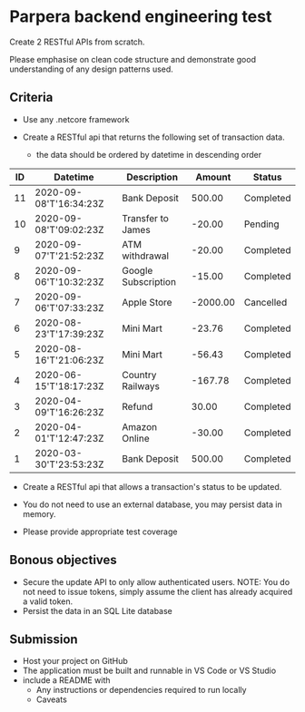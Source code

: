 # Parpera backend engineering test

Create 2 RESTful APIs from scratch. 

Please emphasise on clean code structure and demonstrate good understanding of any design patterns used.

## Criteria
- Use any .netcore framework

- Create a RESTful api that returns the following set of transaction data.
  - the data should be ordered by datetime in descending order

|ID|Datetime|Description|Amount|Status|
|---|---|---|---|---|
|11|2020-09-08'T'16:34:23Z|Bank Deposit|500.00|Completed|
|10|2020-09-08'T'09:02:23Z|Transfer to James|-20.00|Pending|
|9|2020-09-07'T'21:52:23Z|ATM withdrawal|-20.00|Completed|
|8|2020-09-06'T'10:32:23Z|Google Subscription|-15.00|Completed|
|7|2020-09-06'T'07:33:23Z|Apple Store|-2000.00|Cancelled|
|6|2020-08-23'T'17:39:23Z|Mini Mart|-23.76|Completed|
|5|2020-08-16'T'21:06:23Z|Mini Mart|-56.43|Completed|
|4|2020-06-15'T'18:17:23Z|Country Railways|-167.78|Completed|
|3|2020-04-09'T'16:26:23Z|Refund|30.00|Completed|
|2|2020-04-01'T'12:47:23Z|Amazon Online|-30.00|Completed|
|1|2020-03-30'T'23:53:23Z|Bank Deposit|500.00|Completed|

- Create a RESTful api that allows a transaction's status to be updated.

- You do not need to use an external database, you may persist data in memory.

- Please provide appropriate test coverage

## Bonous objectives
- Secure the update API to only allow authenticated users. NOTE: You do not need to issue tokens, simply assume the client has already acquired a valid token.
- Persist the data in an SQL Lite database

## Submission
- Host your project on GitHub
- The application must be built and runnable in VS Code or VS Studio
- include a README with
    - Any instructions or dependencies required to run locally
    - Caveats
